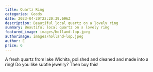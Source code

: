 ```yaml
---
title: Quartz Ring
categories: Goods
date: 2023-04-20T22:20:39.696Z
description: Beautiful local quartz on a lovely ring
summary: Beautiful local quartz on a lovely ring
featured_image: images/holland-lop.jpeg
authorimage: images/holland-lop.jpeg
author: E
price: 6
---
```

A fresh quartz from lake Wichita, polished and cleaned and made into a ring! Do you like subtle jewelry? Then buy this!